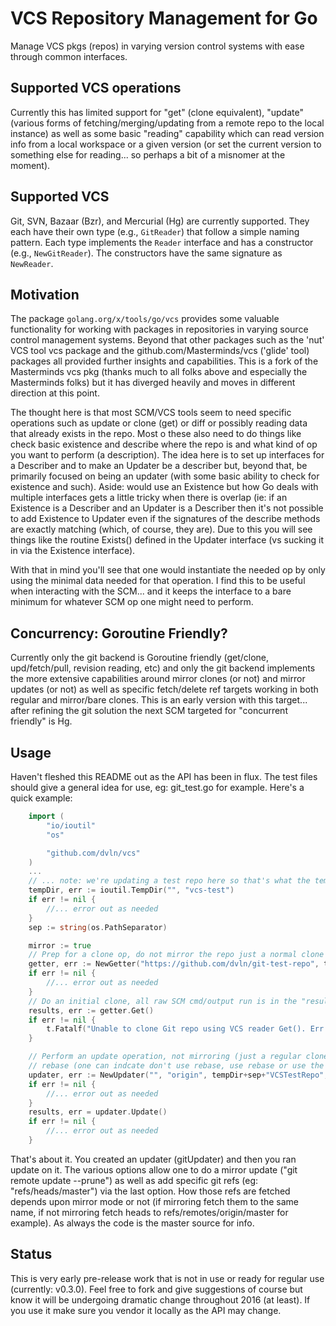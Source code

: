 # VCS Repository Management for Go

Manage VCS pkgs (repos) in varying version control systems with ease through
common interfaces.

## Supported VCS operations

Currently this has limited support for "get" (clone equivalent), "update" (various
forms of fetching/merging/updating from a remote repo to the local instance) as
well as some basic "reading" capability which can read version info from a
local workspace or a given version (or set the current version to something
else for reading... so perhaps a bit of a misnomer at the moment).

## Supported VCS

Git, SVN, Bazaar (Bzr), and Mercurial (Hg) are currently supported. They each
have their own type (e.g., `GitReader`) that follow a simple naming pattern. Each
type implements the `Reader` interface and has a constructor (e.g., `NewGitReader`).
The constructors have the same signature as `NewReader`.

## Motivation

The package `golang.org/x/tools/go/vcs` provides some valuable functionality
for working with packages in repositories in varying source control management
systems. Beyond that other packages such as the 'nut' VCS tool vcs package and
the github.com/Masterminds/vcs ('glide' tool) packages all provided further
insights and capabilities.  This is a fork of the Masterminds vcs pkg (thanks
much to all folks above and especially the Masterminds folks) but it has
diverged heavily and moves in different direction at this point.

The thought here is that most SCM/VCS tools seem to need specific operations
such as update or clone (get) or diff or possibly reading data that already
exists in the repo.  Most o these also need to do things like check basic
existence and describe where the repo is and what kind of op you want to
perform (a description).  The idea here is to set up interfaces for a
Describer and to make an Updater be a describer but, beyond that, be
primarily focused on being an updater (with some basic ability to
check for existence and such).  Aside: would use an Existence but
how Go deals with multiple interfaces gets a little tricky when
there is overlap (ie: if an Existence is a Describer and an Updater
is a Describer then it's not possible to add Existence to Updater
even if the signatures of the describe methods are exactly 
matching (which, of course, they are).  Due to this you will
see things like the routine Exists() defined in the Updater
interface (vs sucking it in via the Existence interface).

With that in mind you'll see that one would instantiate the
needed op by only using the minimal data needed for that
operation.  I find this to be useful when interacting with
the SCM... and it keeps the interface to a bare minimum for
whatever SCM op one might need to perform.

## Concurrency: Goroutine Friendly?

Currently only the git backend is Goroutine friendly (get/clone, upd/fetch/pull,
revision reading, etc) and only the git backend implements the more extensive
capabilities around mirror clones (or not) and mirror updates (or not) as well
as specific fetch/delete ref targets working in both regular and mirror/bare
clones.  This is an early version with this target... after refining the git
solution the next SCM targeted for "concurrent friendly" is Hg.

## Usage

Haven't fleshed this README out as the API has been in flux.  The test
files should give a general idea for use, eg: git_test.go for example.
Here's a quick example:

```go
	import (
		"io/ioutil"
		"os"

		"github.com/dvln/vcs"
	)
    ...
	// ... note: we're updating a test repo here so that's what the tempDir points to ...
	tempDir, err := ioutil.TempDir("", "vcs-test")
	if err != nil {
		//... error out as needed
	}
	sep := string(os.PathSeparator)

	mirror := true
	// Prep for a clone op, do not mirror the repo just a normal clone
	getter, err := NewGetter("https://github.com/dvln/git-test-repo", tempDir+sep+"VCSTestRepo", !mirror)
	if err != nil {
		//... error out as needed
	}
	// Do an initial clone, all raw SCM cmd/output run is in the "results" (a "Resulter" interface)
	results, err := getter.Get()
	if err != nil {
		t.Fatalf("Unable to clone Git repo using VCS reader Get(). Err was %s, results:\n%s", err, results)
	}

	// Perform an update operation, not mirroring (just a regular clone), don't use
	// rebase (one can indcate don't use rebase, use rebase or use the users default)
	updater, err := NewUpdater("", "origin", tempDir+sep+"VCSTestRepo", !mirror, RebaseUser, nil)
	if err != nil {
		//... error out as needed
	}
	results, err = updater.Update()
	if err != nil {
		//... error out as needed
	}
```

That's about it.  You created an updater (gitUpdater) and then you ran update on it.
The various options allow one to do a mirror update ("git remote update --prune") as
well as add specific git refs (eg: "refs/heads/master") via the last option.  How those
refs are fetched depends upon mirror mode or not (if mirroring fetch them to the same
name, if not mirroring fetch heads to refs/remotes/origin/master for example).  As
always the code is the master source for info.

## Status

This is very early pre-release work that is not in use or ready for regular
use (currently: v0.3.0).  Feel free to fork and give suggestions of course
but know it will be undergoing dramatic change throughout 2016 (at least).
If you use it make sure you vendor it locally as the API may change.

